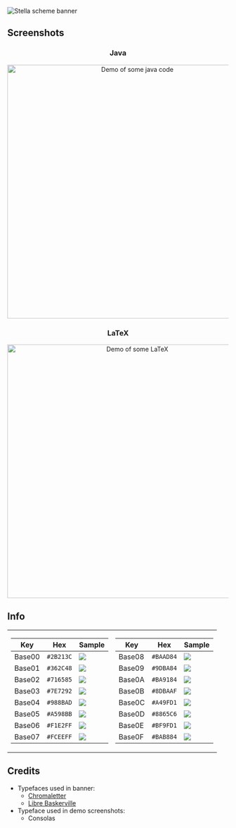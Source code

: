 ![Stella scheme banner](../images/banner.jpg?raw=true)


## Screenshots
<h3 align="center">Java</h3>
<p align="center">
    <img src="../images/demo-java.png?raw=true" alt="Demo of some java code" height="576"/>
</p>

<h3 align="center">LaTeX</h3>
<p align="center">
    <img src="../images/demo-tex.png?raw=true" alt="Demo of some LaTeX" height="576"/>
</p>


## Info

<table>
<tr><td>

| Key    | Hex       | Sample                             |
|--------|-----------|------------------------------------|
| Base00 | `#2B213C` | ![](../images/base00.png?raw=true) |
| Base01 | `#362C48` | ![](../images/base01.png?raw=true) |
| Base02 | `#716585` | ![](../images/base02.png?raw=true) |
| Base03 | `#7E7292` | ![](../images/base03.png?raw=true) |
| Base04 | `#988BAD` | ![](../images/base04.png?raw=true) |
| Base05 | `#A598BB` | ![](../images/base05.png?raw=true) |
| Base06 | `#F1E2FF` | ![](../images/base06.png?raw=true) |
| Base07 | `#FCEEFF` | ![](../images/base07.png?raw=true) |

</td><td>

| Key    | Hex       | Sample                             |
|--------|-----------|------------------------------------|
| Base08 | `#BAAD84` | ![](../images/base08.png?raw=true) |
| Base09 | `#9DBA84` | ![](../images/base09.png?raw=true) |
| Base0A | `#BA9184` | ![](../images/base0A.png?raw=true) |
| Base0B | `#8DBAAF` | ![](../images/base0B.png?raw=true) |
| Base0C | `#A49FD1` | ![](../images/base0C.png?raw=true) |
| Base0D | `#8865C6` | ![](../images/base0D.png?raw=true) |
| Base0E | `#BF9FD1` | ![](../images/base0E.png?raw=true) |
| Base0F | `#BAB884` | ![](../images/base0F.png?raw=true) |

</td></tr> </table>


## Credits
* Typefaces used in banner:
    - [Chromaletter](http://www.losttype.com/font/?name=chromaletter)
    - [Libre Baskerville](https://fonts.google.com/specimen/Libre+Baskerville)
* Typeface used in demo screenshots:
    - Consolas
